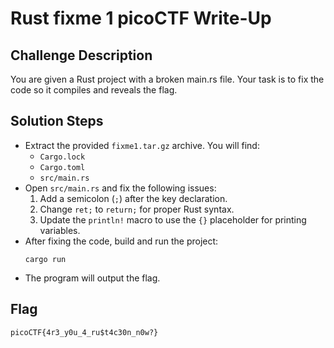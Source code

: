# Rust fixme 1 picoCTF Write-Up

## Challenge Description
You are given a Rust project with a broken main.rs file. Your task is to fix the code so it compiles and reveals the flag.

## Solution Steps

- Extract the provided `fixme1.tar.gz` archive. You will find:
  - `Cargo.lock`
  - `Cargo.toml`
  - `src/main.rs`
- Open `src/main.rs` and fix the following issues:
  1. Add a semicolon (`;`) after the key declaration.
  2. Change `ret;` to `return;` for proper Rust syntax.
  3. Update the `println!` macro to use the `{}` placeholder for printing variables.
- After fixing the code, build and run the project:
  ```
  cargo run
  ```
- The program will output the flag.

## Flag
```
picoCTF{4r3_y0u_4_ru$t4c30n_n0w?}
```